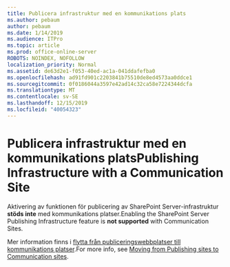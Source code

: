 ```yaml
---
title: Publicera infrastruktur med en kommunikations plats
ms.author: pebaum
author: pebaum
ms.date: 1/14/2019
ms.audience: ITPro
ms.topic: article
ms.prod: office-online-server
ROBOTS: NOINDEX, NOFOLLOW
localization_priority: Normal
ms.assetid: de63d2e1-f053-40ed-ac1a-041ddafefba0
ms.openlocfilehash: ad91fd901c2203841b75510de8ed4573aa0ddce1
ms.sourcegitcommit: 0f0186044a3597e42ad14c32ca58e7224344dcfa
ms.translationtype: MT
ms.contentlocale: sv-SE
ms.lasthandoff: 12/15/2019
ms.locfileid: "40054323"
---
```

# <a name="publishing-infrastructure-with-a-communication-site"></a><span data-ttu-id="e3f1d-102">Publicera infrastruktur med en kommunikations plats</span><span class="sxs-lookup"><span data-stu-id="e3f1d-102">Publishing Infrastructure with a Communication Site</span></span>


<span data-ttu-id="e3f1d-103">Aktivering av funktionen för publicering av SharePoint Server-infrastruktur **stöds inte** med kommunikations platser.</span><span class="sxs-lookup"><span data-stu-id="e3f1d-103">Enabling the SharePoint Server Publishing Infrastructure feature is **not supported** with Communication Sites.</span></span> 
  
<span data-ttu-id="e3f1d-104">Mer information finns i [flytta från publiceringswebbplatser till kommunikations platser](https://docs.microsoft.com/sharepoint/publishing-sites-classic-to-modern-experience).</span><span class="sxs-lookup"><span data-stu-id="e3f1d-104">For more info, see [Moving from Publishing sites to Communication sites](https://docs.microsoft.com/sharepoint/publishing-sites-classic-to-modern-experience).</span></span> 
  


